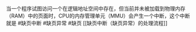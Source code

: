 当一个程序试图访问一个在逻辑地址空间中存在，但当前并未被加载到物理内存（RAM）中的页面时，CPU的内存管理单元（MMU）会产生一个中断，这个中断就是 #缺页中断  #缺页异常 #缺页 
[[缺页中断（缺页异常）的处理流程]] 